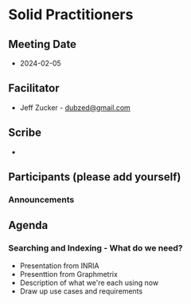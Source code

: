 
# Solid Practitioners

## Meeting Date
* 2024-02-05


## Facilitator 
* Jeff Zucker - dubzed@gmail.com

## Scribe
*

## Participants (please add yourself)


### Announcements

## Agenda

### Searching and Indexing - What do we need?
* Presentation from INRIA
* Presenttion from Graphmetrix
* Description of what we're each using now
* Draw up use cases and requirements

